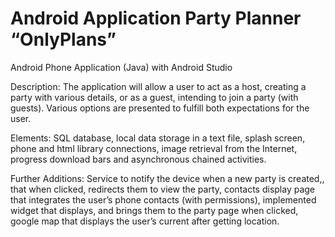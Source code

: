 # Android Application Party Planner “OnlyPlans”
 Android Phone Application (Java) with Android Studio

Description:
The application will allow a user to act as a host, creating a party with various details, or as a guest, intending to join a party (with guests). Various options are presented to fulfill both expectations for the user.

Elements:
SQL database, local data storage in a text file, splash screen, phone and html library connections, image retrieval from the Internet, progress download bars and 
asynchronous chained activities.

Further Additions:
Service to notify the device when a new party is created,, that when clicked, redirects them to view the party, contacts display page that integrates the user’s phone contacts (with permissions), implemented widget that displays, and brings them to the party page when clicked, google map that displays the user’s current after getting location.
